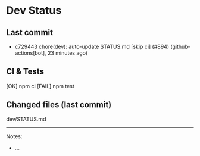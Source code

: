 # Dev Status

## Last commit
- c729443 chore(dev): auto-update STATUS.md [skip ci] (#894) (github-actions[bot], 23 minutes ago)
## CI & Tests
[OK] npm ci
[FAIL] npm test

## Changed files (last commit)
dev/STATUS.md

---
Notes:
- ...
